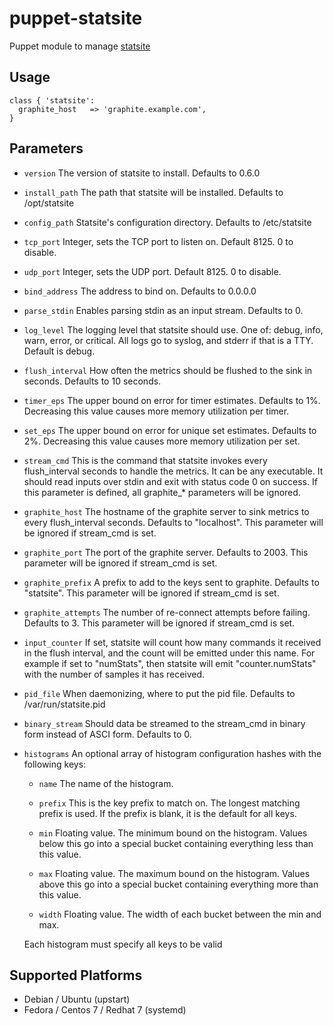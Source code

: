 # puppet-statsite

Puppet module to manage [statsite](https://github.com/armon/statsite)

## Usage

```puppet
class { 'statsite':
  graphite_host   => 'graphite.example.com',
}
```

## Parameters
- `version`
  The version of statsite to install. Defaults to 0.6.0

- `install_path`
  The path that statsite will be installed. Defaults to /opt/statsite

- `config_path`
  Statsite's configuration directory. Defaults to /etc/statsite

- `tcp_port`
  Integer, sets the TCP port to listen on. Default 8125. 0 to disable.

- `udp_port`
  Integer, sets the UDP port. Default 8125. 0 to disable.

- `bind_address`
  The address to bind on. Defaults to 0.0.0.0

- `parse_stdin`
  Enables parsing stdin as an input stream. Defaults to 0.

- `log_level`
  The logging level that statsite should use. One of: debug, info, warn,
  error, or critical. All logs go to syslog, and stderr if that is a TTY.
  Default is debug.

- `flush_interval`
  How often the metrics should be flushed to the sink in seconds.
  Defaults to 10 seconds.

- `timer_eps`
  The upper bound on error for timer estimates. Defaults to 1%.
  Decreasing this value causes more memory utilization per timer.

- `set_eps`
  The upper bound on error for unique set estimates. Defaults to 2%.
  Decreasing this value causes more memory utilization per set.

- `stream_cmd`
  This is the command that statsite invokes every flush_interval seconds
  to handle the metrics. It can be any executable. It should read inputs
  over stdin and exit with status code 0 on success. If this parameter is
  defined, all graphite_* parameters will be ignored.

- `graphite_host`
  The hostname of the graphite server to sink metrics to every
  flush_interval seconds. Defaults to "localhost". This parameter will be
  ignored if stream_cmd is set.

- `graphite_port`
  The port of the graphite server. Defaults to 2003. This parameter
  will be ignored if stream_cmd is set.

- `graphite_prefix`
  A prefix to add to the keys sent to graphite. Defaults to "statsite".
  This parameter will be ignored if stream_cmd is set.

- `graphite_attempts`
  The number of re-connect attempts before failing. Defaults to 3. This
  parameter will be ignored if stream_cmd is set.

- `input_counter`
  If set, statsite will count how many commands it received in the flush
  interval, and the count will be emitted under this name. For example
  if set to "numStats", then statsite will emit "counter.numStats" with
  the number of samples it has received.

- `pid_file`
  When daemonizing, where to put the pid file. Defaults to
  /var/run/statsite.pid

- `binary_stream`
  Should data be streamed to the stream_cmd in binary form instead of
  ASCI form. Defaults to 0.

- `histograms`
  An optional array of histogram configuration hashes with the following
  keys:

  - `name`
    The name of the histogram.

  - `prefix`
    This is the key prefix to match on. The longest matching prefix
    is used. If the prefix is blank, it is the default for all keys.

  - `min`
    Floating value. The minimum bound on the histogram. Values below
    this go into a special bucket containing everything less than
    this value.

  - `max`
    Floating value. The maximum bound on the histogram. Values above
    this go into a special bucket containing everything more than
    this value.

  - `width`
    Floating value. The width of each bucket between the min and max.

  Each histogram must specify all keys to be valid

## Supported Platforms
- Debian / Ubuntu (upstart)
- Fedora / Centos 7 / Redhat 7 (systemd)


